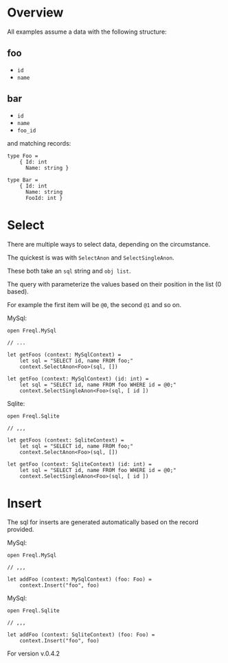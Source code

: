 ﻿# Overview

All examples assume a data with the following structure:

## foo

* `id`
* `name`

## bar

* `id`
* `name`
* `foo_id`

and matching records:

```
type Foo =
    { Id: int
      Name: string }
      
type Bar =
    { Id: int
      Name: string
      FooId: int }
```

# Select

There are multiple ways to select data, depending on the circumstance.

The quickest is was with `SelectAnon` and `SelectSingleAnon`. 

These both take an `sql` string and `obj list`.

The query with parameterize the values based on their position in the list (0 based).

For example the first item will be `@0`, the second `@1` and so on.

MySql:

```
open Freql.MySql

// ...

let getFoos (context: MySqlContext) =
    let sql = "SELECT id, name FROM foo;"
    context.SelectAnon<Foo>(sql, [])

let getFoo (context: MySqlContext) (id: int) =
    let sql = "SELECT id, name FROM foo WHERE id = @0;"
    context.SelectSingleAnon<Foo>(sql, [ id ])
```


Sqlite:

```f#
open Freql.Sqlite

// ,,,
 
let getFoos (context: SqliteContext) =
    let sql = "SELECT id, name FROM foo;"
    context.SelectAnon<Foo>(sql, [])

let getFoo (context: SqliteContext) (id: int) =
    let sql = "SELECT id, name FROM foo WHERE id = @0;"
    context.SelectSingleAnon<Foo>(sql, [ id ])
```

# Insert

The sql for inserts are generated automatically based on the record provided.

MySql:

```f#
open Freql.MySql

// ,,,

let addFoo (context: MySqlContext) (foo: Foo) =
    context.Insert("foo", foo)
```

MySql:

```f#
open Freql.Sqlite

// ,,,

let addFoo (context: SqliteContext) (foo: Foo) =
    context.Insert("foo", foo)
```

For version v.0.4.2